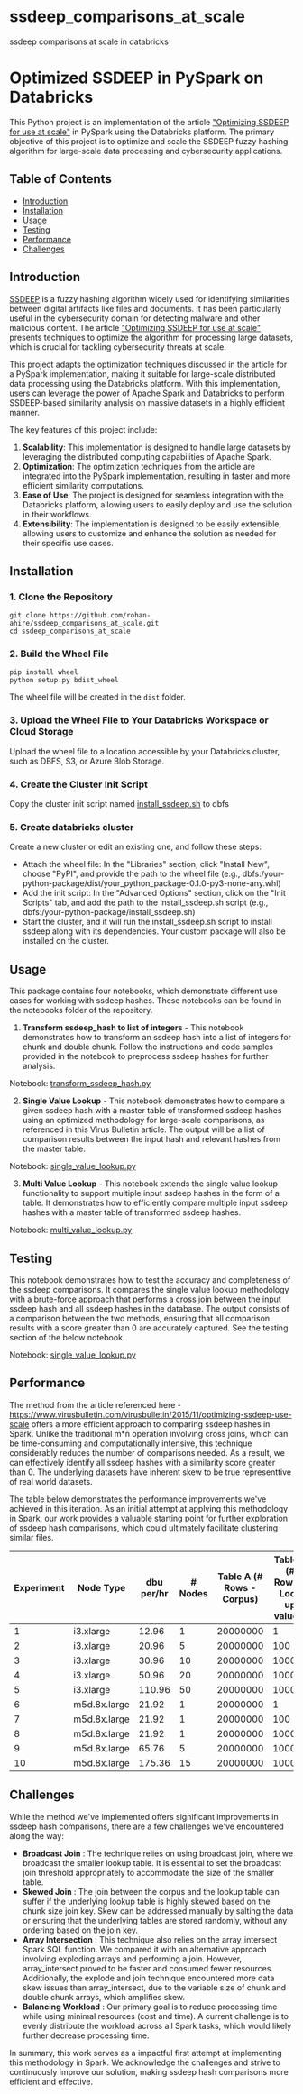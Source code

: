 # ssdeep_comparisons_at_scale
ssdeep comparisons at scale in databricks
# Optimized SSDEEP in PySpark on Databricks

This Python project is an implementation of the article ["Optimizing SSDEEP for use at scale"](https://www.virusbulletin.com/virusbulletin/2015/11/optimizing-ssdeep-use-scale) in PySpark using the Databricks platform. The primary objective of this project is to optimize and scale the SSDEEP fuzzy hashing algorithm for large-scale data processing and cybersecurity applications.

## Table of Contents

- [Introduction](#introduction)
- [Installation](#installation)
- [Usage](#usage)
- [Testing](#testing)
- [Performance](#performance)
- [Challenges](#challenges)

## Introduction

[SSDEEP](https://ssdeep-project.github.io/ssdeep/index.html) is a fuzzy hashing algorithm widely used for identifying similarities between digital artifacts like files and documents. It has been particularly useful in the cybersecurity domain for detecting malware and other malicious content. The article ["Optimizing SSDEEP for use at scale"](https://www.virusbulletin.com/virusbulletin/2015/11/optimizing-ssdeep-use-scale) presents techniques to optimize the algorithm for processing large datasets, which is crucial for tackling cybersecurity threats at scale.

This project adapts the optimization techniques discussed in the article for a PySpark implementation, making it suitable for large-scale distributed data processing using the Databricks platform. With this implementation, users can leverage the power of Apache Spark and Databricks to perform SSDEEP-based similarity analysis on massive datasets in a highly efficient manner.

The key features of this project include:

1. **Scalability**: This implementation is designed to handle large datasets by leveraging the distributed computing capabilities of Apache Spark.
2. **Optimization**: The optimization techniques from the article are integrated into the PySpark implementation, resulting in faster and more efficient similarity computations.
3. **Ease of Use**: The project is designed for seamless integration with the Databricks platform, allowing users to easily deploy and use the solution in their workflows.
4. **Extensibility**: The implementation is designed to be easily extensible, allowing users to customize and enhance the solution as needed for their specific use cases.



## Installation

### 1. Clone the Repository
```
git clone https://github.com/rohan-ahire/ssdeep_comparisons_at_scale.git
cd ssdeep_comparisons_at_scale
```

### 2. Build the Wheel File
```
pip install wheel
python setup.py bdist_wheel
```
The wheel file will be created in the `dist` folder.

### 3. Upload the Wheel File to Your Databricks Workspace or Cloud Storage
Upload the wheel file to a location accessible by your Databricks cluster, such as DBFS, S3, or Azure Blob Storage.

### 4. Create the Cluster Init Script
Copy the cluster init script named [install_ssdeep.sh](./install_ssdeep.sh) to dbfs

### 5. Create databricks cluster
Create a new cluster or edit an existing one, and follow these steps:

- Attach the wheel file: In the "Libraries" section, click "Install New", choose "PyPI", and provide the path to the wheel file (e.g., dbfs:/your-python-package/dist/your_python_package-0.1.0-py3-none-any.whl)
- Add the init script: In the "Advanced Options" section, click on the "Init Scripts" tab, and add the path to the install_ssdeep.sh script (e.g., dbfs:/your-python-package/install_ssdeep.sh)
- Start the cluster, and it will run the install_ssdeep.sh script to install ssdeep along with its dependencies. Your custom package will also be installed on the cluster.

## Usage
This package contains four notebooks, which demonstrate different use cases for working with ssdeep hashes. These notebooks can be found in the notebooks folder of the repository.

1. **Transform ssdeep_hash to list of integers** - 
This notebook demonstrates how to transform an ssdeep hash into a list of integers for chunk and double chunk. Follow the instructions and code samples provided in the notebook to preprocess ssdeep hashes for further analysis.

Notebook: [transform_ssdeep_hash.py](./notebooks/transform_ssdeep_hash.py)


2. **Single Value Lookup** - 
This notebook demonstrates how to compare a given ssdeep hash with a master table of transformed ssdeep hashes using an optimized methodology for large-scale comparisons, as referenced in this Virus Bulletin article. The output will be a list of comparison results between the input hash and relevant hashes from the master table.

Notebook: [single_value_lookup.py](./notebooks/single_value_lookup.py)

3. **Multi Value Lookup** - 
This notebook extends the single value lookup functionality to support multiple input ssdeep hashes in the form of a table. It demonstrates how to efficiently compare multiple input ssdeep hashes with a master table of transformed ssdeep hashes.

Notebook: [multi_value_lookup.py](./notebooks/multi_value_lookup.py)

## Testing
This notebook demonstrates how to test the accuracy and completeness of the ssdeep comparisons. It compares the single value lookup methodology with a brute-force approach that performs a cross join between the input ssdeep hash and all ssdeep hashes in the database. The output consists of a comparison between the two methods, ensuring that all comparison results with a score greater than 0 are accurately captured. See the testing section of the below notebook.

Notebook: [single_value_lookup.py](./notebooks/single_value_lookup.py)


## Performance

The method from the article referenced here - https://www.virusbulletin.com/virusbulletin/2015/11/optimizing-ssdeep-use-scale offers a more efficient approach to comparing ssdeep hashes in Spark. Unlike the traditional m*n operation involving cross joins, which can be time-consuming and computationally intensive, this technique considerably reduces the number of comparisons needed. As a result, we can effectively identify all ssdeep hashes with a similarity score greater than 0. The underlying datasets have inherent skew to be true representtive of real world datasets.

The table below demonstrates the performance improvements we've achieved in this iteration. As an initial attempt at applying this methodology in Spark, our work provides a valuable starting point for further exploration of ssdeep hash comparisons, which could ultimately facilitate clustering similar files.

| Experiment | Node Type    | dbu per/hr | \# Nodes | Table A (# Rows - Corpus) | Table B (# Rows - Look up values) | Execution Time (mins) |
| ---------- | ------------ | ---------- | -------- | ------------------------- | --------------------------------- | --------------------- |
| 1          | i3.xlarge    | 12.96      | 1        | 20000000                  | 1                                 | 0.2                   |
| 2          | i3.xlarge    | 20.96      | 5        | 20000000                  | 100                               | 1                     |
| 3          | i3.xlarge    | 30.96      | 10       | 20000000                  | 1000                              | 3.5                   |
| 4          | i3.xlarge    | 50.96      | 20       | 20000000                  | 10000                             | 15                    |
| 5          | i3.xlarge    | 110.96     | 50       | 20000000                  | 100000                            | 72                    |
| 6          | m5d.8x.large | 21.92      | 1        | 20000000                  | 1                                 | 0.5                   |
| 7          | m5d.8x.large | 21.92      | 1        | 20000000                  | 100                               | 0.5                   |
| 8          | m5d.8x.large | 21.92      | 1        | 20000000                  | 1000                              | 3                     |
| 9          | m5d.8x.large | 65.76      | 5        | 20000000                  | 10000                             | 7                     |
| 10         | m5d.8x.large | 175.36     | 15       | 20000000                  | 100000                            | 40                    |


## Challenges

While the method we've implemented offers significant improvements in ssdeep hash comparisons, there are a few challenges we've encountered along the way:

 - **Broadcast Join** : The technique relies on using broadcast join, where we broadcast the smaller lookup table. It is essential to set the broadcast join threshold appropriately to accommodate the size of the smaller table.
- **Skewed Join** : The join between the corpus and the lookup table can suffer if the underlying lookup table is highly skewed based on the chunk size join key. Skew can be addressed manually by salting the data or ensuring that the underlying tables are stored randomly, without any ordering based on the join key.
- **Array Intersection** : This technique also relies on the array_intersect Spark SQL function. We compared it with an alternative approach involving exploding arrays and performing a join. However, array_intersect proved to be faster and consumed fewer resources. Additionally, the explode and join technique encountered more data skew issues than array_intersect, due to the variable size of chunk and double chunk arrays, which amplifies skew.
- **Balancing Workload** : Our primary goal is to reduce processing time while using minimal resources (cost and time). A current challenge is to evenly distribute the workload across all Spark tasks, which would likely further decrease processing time.

In summary, this work serves as a impactful first attempt at implementing this methodology in Spark. We acknowledge the challenges and strive to continuously improve our solution, making ssdeep hash comparisons more efficient and effective.
